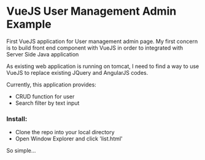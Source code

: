 # VueJS User Management Admin Example

First VueJS application for User management admin page. My first concern is to build front end component with VueJS in order to integrated with Server Side Java application

As existing web application is running on tomcat, I need to find a way to use VueJS to replace existing JQuery and AngularJS codes.

Currently, this application provides:

* CRUD function for user
* Search filter by text input


### Install:
* Clone the repo into your local directory
* Open Window Explorer and click 'list.html'

So simple...

